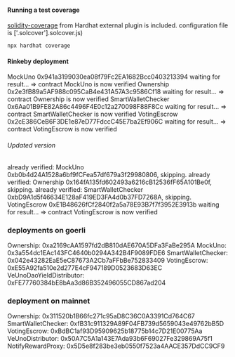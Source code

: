 #### Running a test coverage
[solidity-coverage](https://hardhat.org/plugins/solidity-coverage.html) from Hardhat external plugin is included.
configuration file is ['.solcover'].solcover.js)
```
npx hardhat coverage
```

#### Rinkeby deployment

MockUno 0x941a3199030ea08f79Fc2EA1682Bcc0403213394
waiting for result...
 => contract MockUno is now verified
Ownership 0x2e3fB89a5AF988c095CaB4e431A57A3c9586Cf18
waiting for result...
 => contract Ownership is now verified
SmartWalletChecker 0x6Aa01B9FE82A86c4496F4E0c12a270098F88F8Cc
waiting for result...
 => contract SmartWalletChecker is now verified
VotingEscrow 0x2cE386CeB6F3DE1e87eD77FdccC45E7ba2Ef906C
waiting for result...
 => contract VotingEscrow is now verified


###### Updated version

already verified: MockUno 0xb0b4d24A1528a6bf9fCFea57df679a3f29980806, skipping.
already verified: Ownership 0x164fA135fd602493a6216cB12536fF65A101Be0f, skipping.
already verified: SmartWalletChecker 0xbD9A1d5f46634E128aF419ED3FA4d0b37FD7268A, skipping.
VotingEscrow 0xE1B48626fCf2840f2a5a78E93B7f7f3952E3913b
waiting for result...
 => contract VotingEscrow is now verified


### deployments on goerli
 Ownership: 0xa2169cAA1597fd2dB810dAE670A5DFa3FaBe295A
 MockUno: 0x3a554dc1EAc143FC4640b0294A342B4F9089FDE6
 SmartWalletChecker: 0x042e43282EaE5eC87673A2Cb7aFFbBe752833409
 VotingEscrow: 0xE55A92fa510e2d277E4cF947189D0523683D63EC
 VeUnoDaoYieldDistributor: 0xFE77760384bE8bAa3d86B352496055CD867ad204

### deployment on mainnet
Ownership: 0x311520b1B66fc271c95aD8C36C0A3391Cd764C67
SmartWalletChecker: 0xfB31c911329A89F04FB739d5659043e49762bB5D
VotingEscrow: 0xBdBC1af93D95909625b18775b14c7D21E00775Aa
VeUnoDistributor: 0x50A7C5A1a143E7Ada93b6F69027Fe329869A75f1
NotifyRewardProxy: 0x5D5e8f283be3eb0550f7523a4AACE357DdCC9CF9